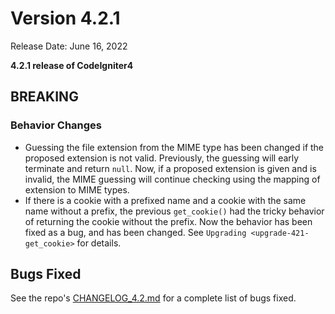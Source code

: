 # Version 4.2.1

Release Date: June 16, 2022

**4.2.1 release of CodeIgniter4**

<div class="contents" local="" depth="2">

</div>

## BREAKING

### Behavior Changes

- Guessing the file extension from the MIME type has been changed if the
  proposed extension is not valid. Previously, the guessing will early
  terminate and return `null`. Now, if a proposed extension is given and
  is invalid, the MIME guessing will continue checking using the mapping
  of extension to MIME types.
- If there is a cookie with a prefixed name and a cookie with the same
  name without a prefix, the previous `get_cookie()` had the tricky
  behavior of returning the cookie without the prefix. Now the behavior
  has been fixed as a bug, and has been changed. See
  `Upgrading <upgrade-421-get_cookie>` for details.

## Bugs Fixed

See the repo's
[CHANGELOG_4.2.md](https://github.com/codeigniter4/CodeIgniter4/blob/develop/changelogs/CHANGELOG_4.2.md)
for a complete list of bugs fixed.
